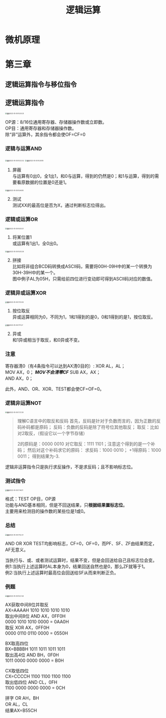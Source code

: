 ﻿---
title: 逻辑运算
published: 2023-10-09
description: 微机原理逻辑运算指令知识点。
tags: [微机原理]
category: 大学课程
draft: false
---

# 微机原理

# 第三章

## 逻辑运算指令与移位指令

## 逻辑运算指令

<img src="https://cdn.jsdelivr.net/gh/PWN022/POFMC/my_screenshot/%E6%88%AA%E5%B1%8F2023-10-09%2016.30.25.png" alt="截屏2023-10-09 16.30.25" style="zoom:33%;" />

OP源：8/16位通用寄存器、存储器操作数或立即数。  
OP目：通用寄存器和存储器操作数。  
除“非”运算外，其余指令都会使OF=CF=0

### 逻辑与运算AND

<img src="https://cdn.jsdelivr.net/gh/PWN022/POFMC/my_screenshot/%E6%88%AA%E5%B1%8F2023-10-09%2016.32.52.png" alt="截屏2023-10-09 16.32.52" style="zoom:33%;" />

<img src="https://cdn.jsdelivr.net/gh/PWN022/POFMC/my_screenshot/%E6%88%AA%E5%B1%8F2023-10-09%2016.38.18.png" alt="截屏2023-10-09 16.38.18" style="zoom:33%;" />

1. 屏蔽  
   与运算有0出0，全1出1，和0与运算，得到的仍然是0；和1与运算，得到的需要看原数据的位置是0还是1。

<img src="https://cdn.jsdelivr.net/gh/PWN022/POFMC/my_screenshot/%E6%88%AA%E5%B1%8F2023-10-09%2016.46.16.png" alt="截屏2023-10-09 16.46.16" style="zoom:33%;" />

2. 测试  
   测试XX的最高位是否为X，通过判断标志位得出。

### 逻辑或运算OR

<img src="https://cdn.jsdelivr.net/gh/PWN022/POFMC/my_screenshot/%E6%88%AA%E5%B1%8F2023-10-09%2016.50.31.png" alt="截屏2023-10-09 16.50.31" style="zoom:33%;" />

1. 将某位置1  
   或运算有1出1，全0出0。

<img src="https://cdn.jsdelivr.net/gh/PWN022/POFMC/my_screenshot/%E6%88%AA%E5%B1%8F2023-10-09%2016.55.39.png" alt="截屏2023-10-09 16.55.39" style="zoom:33%;" />

2. 拼接  
   比如将非组合BCD码转换成ASCII码，需要将00H-09H中的某一个转换为30H-39H中的某一个。  
   图中例子AL为05H，只需给前四位进行变动即可得到ASCII码对应的数值。

### 逻辑异或运算XOR

<img src="https://cdn.jsdelivr.net/gh/PWN022/POFMC/my_screenshot/%E6%88%AA%E5%B1%8F2023-10-09%2017.03.02.png" alt="截屏2023-10-09 17.03.02" style="zoom:33%;" />

1. 按位取反  
   异或运算相同为0，不同为1，1和1得到的是0，0和1得到的是1，按位取反。

<img src="https://cdn.jsdelivr.net/gh/PWN022/POFMC/my_screenshot/%E6%88%AA%E5%B1%8F2023-10-09%2017.11.27.png" alt="截屏2023-10-09 17.11.27" style="zoom:33%;" />

2. 异或  
   和1异或相当于取反，和0异或不变。

### 注意

寄存器清0（有4条指令可以达到AX清0目的）: 
XOR AL，AL；   
MOV AX，0；  ***MOV不会清零CF***
SUB AX，AX；  
AND AX，0；

此外，AND、OR、XOR、TEST都会使CF=OF=0。

### 逻辑非运算NOT

<img src="https://cdn.jsdelivr.net/gh/PWN022/POFMC/my_screenshot/%E6%88%AA%E5%B1%8F2023-10-09%2017.21.39.png" alt="截屏2023-10-09 17.21.39" style="zoom:33%;" />

> 理解C语言中的取反和反码
> 首先，反码是针对于负数而言的，因为正数的反码补码都是原码；
> 反码：负数的反码是除了符号位其他取反；
> 取反：比如对2取反，（假设它以一个字节存储）
>
> 2的原码是：0000 0010
> 对它取反：1111 1101；注意这个得到的是一个补码；
> 然后对这个补码求它的原码：
> 求反码：1000 0010；
> +1得原码：1000 0011；
> 得到结果为-3.

逻辑非运算指令只是执行求反操作，不是求反码；且不影响标志位。

### 测试指令

<img src="https://cdn.jsdelivr.net/gh/PWN022/POFMC/my_screenshot/%E6%88%AA%E5%B1%8F2023-10-09%2017.46.11.png" alt="截屏2023-10-09 17.46.11" style="zoom:33%;" />

格式：TEST OP目，OP源  
功能与AND基本相同，但是不回送结果，只**根据结果置标志位**。  
主要用来检测目的操作数的某些位是1或0。

### 总结

<img src="https://cdn.jsdelivr.net/gh/PWN022/POFMC/my_screenshot/%E6%88%AA%E5%B1%8F2023-10-09%2017.52.31.png" alt="截屏2023-10-09 17.52.31" style="zoom:33%;" />

AND OR XOR TEST均影响标志，CF=0，OF=0，而PF、SF、ZF由结果而定，AF无意义。

当执行与、或、或者测试运算时，结果不变，但是会回送给自己且标志位会变。  
例1:当执行上述运算时AL本身为0，结果回送自然也是0，那么ZF就等于1。  
例2:当执行上述运算时最高位会回送给SF从而来判断正负。

### 例题

<img src="https://cdn.jsdelivr.net/gh/PWN022/POFMC/my_screenshot/%E6%88%AA%E5%B1%8F2023-10-09%2018.21.26.png" alt="截屏2023-10-09 18.21.26" style="zoom:33%;" />

AX获取中间8位并取反  
AX=AAAAH  1010 1010 1010 1010  
取出中间8位 AND AX，0FF0H  
0000 1010 1010 0000 = 0AA0H  
取反 XOR AX，0FF0H  
0000 0110 0110 0000 = 0550H

BX取高四位  
BX=BBBBH  1011 1011 1011 1011  
取出高4位 AND BH，0F0H  
1011 0000 0000 0000 = B0H

CX取低四位  
CX=CCCCH  1100 1100 1100 1100  
取出低四位 AND CL，0FH  
1100 0000 0000 0000 = 0CH

拼字
OR AH，BH  
OR AL，CL  
结果AX=B55CH